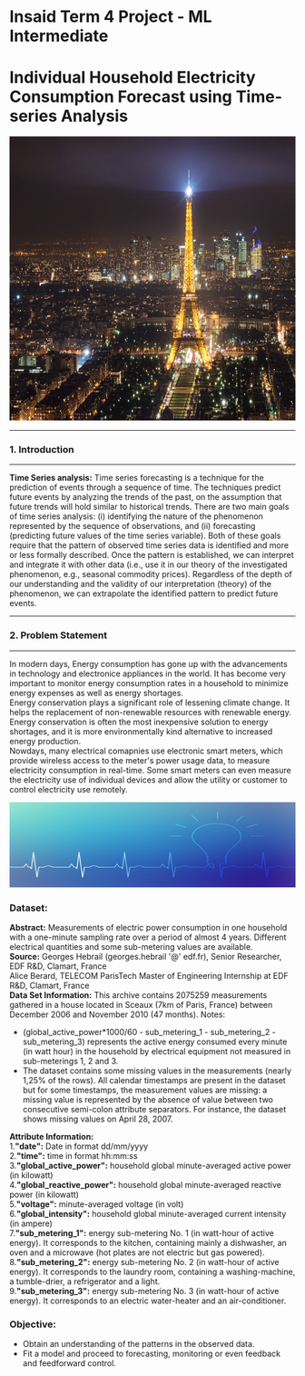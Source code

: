 # Insaid Term 4 Project - ML Intermediate
# **Individual Household Electricity Consumption Forecast using Time-series Analysis**
<center><img src="https://github.com/sanketpadwal/GCDAI_INSAID_JAN20/blob/main/Term4/la-ville-lumire-2400-2.jpg?raw=true" width="1200" height="500" /></center>

---
<a name = Section1></a>
### **1. Introduction**
---

**Time Series analysis:** Time series forecasting is a technique for the prediction of events through a sequence of time. The techniques predict future events by analyzing the trends of the past, on the assumption that future trends will hold similar to historical trends. There are two main goals of time series analysis: (i) identifying the nature of the phenomenon represented by the sequence of observations, and (ii) forecasting (predicting future values of the time series variable). Both of these goals require that the pattern of observed time series data is identified and more or less formally described. Once the pattern is established, we can interpret and integrate it with other data (i.e., use it in our theory of the investigated phenomenon, e.g., seasonal commodity prices). Regardless of the depth of our understanding and the validity of our interpretation (theory) of the phenomenon, we can extrapolate the identified pattern to predict future events.

---
<a name = Section2></a>
### **2. Problem Statement**
---
In modern days, Energy consumption has gone up with the advancements in technology and electronice appliances in the world. It has become very important to monitor energy consumption rates in a household to minimize energy expenses as well as energy shortages. <br> Energy conservation plays a significant role of lessening climate change. It helps the replacement of non-renewable resources with renewable energy. Energy conservation is often the most inexpensive solution to energy shortages, and it is more environmentally kind alternative to increased energy production. <br> Nowdays, many electrical comapnies use electronic smart meters, which provide wireless access to the meter's power usage data, to measure electricity consumption in real-time. Some smart meters can even measure the electricity use of individual devices and allow the utility or customer to control electricity use remotely.

<center><img src="https://github.com/sanketpadwal/GCDAI_INSAID_JAN20/blob/main/Term4/0_AN8suioCkeRkugES.gif?raw=true" width="720" height="150" /></center>

### **Dataset:**
**Abstract:** Measurements of electric power consumption in one household with a one-minute sampling rate over a period of almost 4 years. Different electrical quantities and some sub-metering values are available.<br> **Source:**
Georges Hebrail (georges.hebrail '@' edf.fr), Senior Researcher, EDF R&D, Clamart, France <br>
Alice Berard, TELECOM ParisTech Master of Engineering Internship at EDF R&D, Clamart, France<br> **Data Set Information:**
This archive contains 2075259 measurements gathered in a house located in Sceaux (7km of Paris, France) between December 2006 and November 2010 (47 months).
Notes:
 - (global_active_power*1000/60 - sub_metering_1 - sub_metering_2 - sub_metering_3) represents the active energy consumed every minute (in watt hour) in the household by electrical equipment not measured in sub-meterings 1, 2 and 3.<br> 
 - The dataset contains some missing values in the measurements (nearly 1,25% of the rows). All calendar timestamps are present in the dataset but for some timestamps, the measurement values are missing: a missing value is represented by the absence of value between two consecutive semi-colon attribute separators. For instance, the dataset shows missing values on April 28, 2007.

**Attribute Information:**<br>
1.**"date":** Date in format dd/mm/yyyy<br>
2.**"time":** time in format hh:mm:ss<br>
3.**"global_active_power":** household global minute-averaged active power (in kilowatt)<br>
4.**"global_reactive_power":** household global minute-averaged reactive power (in kilowatt)<br>
5.**"voltage":** minute-averaged voltage (in volt)<br>
6.**"global_intensity":** household global minute-averaged current intensity (in ampere)<br>
7.**"sub_metering_1":** energy sub-metering No. 1 (in watt-hour of active energy). It corresponds to the kitchen, containing mainly a dishwasher, an oven and a microwave (hot plates are not electric but gas powered).<br>
8.**"sub_metering_2":** energy sub-metering No. 2 (in watt-hour of active energy). It corresponds to the laundry room, containing a washing-machine, a tumble-drier, a refrigerator and a light.<br>
9.**"sub_metering_3":** energy sub-metering No. 3 (in watt-hour of active energy). It corresponds to an electric water-heater and an air-conditioner.<br>

### **Objective:**
 - Obtain an understanding of the patterns in the observed data.
 - Fit a model and proceed to forecasting, monitoring or even feedback and feedforward control.
